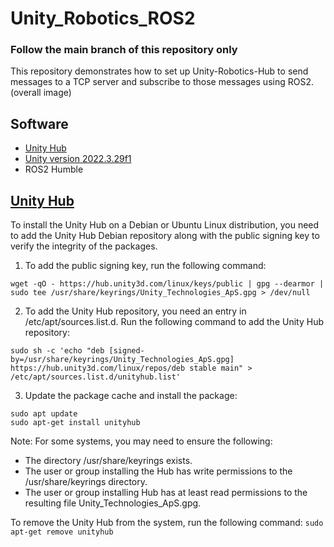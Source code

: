 # Unity_Robotics_ROS2
### Follow the main branch of this repository only
This repository demonstrates how to set up Unity-Robotics-Hub to send messages to a TCP server and subscribe to those messages using ROS2. <br />
(overall image)
## Software
- [Unity Hub](https://github.com/matsive/Unity_Robotics_ROS2/edit/main/README.md#unity-hub)
- [Unity version 2022.3.29f1](https://unity.com/releases/editor/archive)
- ROS2 Humble
## [Unity Hub](https://docs.unity3d.com/hub/manual/InstallHub.html#install-hub-linux)
To install the Unity Hub on a Debian or Ubuntu Linux distribution, you need to add the Unity Hub Debian repository along with the public signing key to verify the integrity of the packages.
1. To add the public signing key, run the following command:
```
wget -qO - https://hub.unity3d.com/linux/keys/public | gpg --dearmor | sudo tee /usr/share/keyrings/Unity_Technologies_ApS.gpg > /dev/null
```
2. To add the Unity Hub repository, you need an entry in /etc/apt/sources.list.d. Run the following command to add the Unity Hub repository:
```
sudo sh -c 'echo "deb [signed-by=/usr/share/keyrings/Unity_Technologies_ApS.gpg] https://hub.unity3d.com/linux/repos/deb stable main" > /etc/apt/sources.list.d/unityhub.list'
```
3. Update the package cache and install the package:
```
sudo apt update
sudo apt-get install unityhub
```
Note: For some systems, you may need to ensure the following: <br />
 - The directory /usr/share/keyrings exists. <br />
 - The user or group installing the Hub has write permissions to the /usr/share/keyrings directory. <br />
 - The user or group installing Hub has at least read permissions to the resulting file Unity_Technologies_ApS.gpg. <br />
 
To remove the Unity Hub from the system, run the following command:
``
sudo apt-get remove unityhub
``

